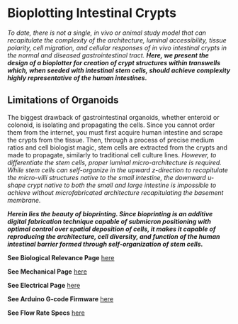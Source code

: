 # Bioplotting Intestinal Crypts
<p style="text-align: center;">
  
_To date, there is not a single, in vivo or animal study model that can recapitulate the complexity of the architecture, luminal accessibility, tissue polarity, cell migration, and cellular responses of in vivo intestinal crypts in the normal and diseased gastrointestinal tract._ **_Here, we present the design of a bioplotter for creation of crypt structures within transwells which, when seeded with intestinal stem cells, should achieve complexity highly representative of the human intestines._**

## Limitations of Organoids

The biggest drawback of gastrointestinal organoids, whether enteroid or colonoid, is isolating and propagating the cells. Since you cannot order them from the internet, you must first acquire human intestine and scrape the crypts from the tissue. Then, through a process of precise medium ratios and cell biologist magic, stem cells are extracted from the crypts and made to propagate, similarly to traditional cell culture lines. _However, to differentiate the stem cells, proper luminal micro-architecture is required. While stem cells can self-organize in the upward z-direction to recapitulate the micro-villi structures native to the small intestine, the downward u-shape crypt native to both the small and large intestine is impossible to achieve without microfabricated architecture recapitulating the basement membrane._ 

**_Herein lies the beauty of bioprinting. Since bioprinting is an additive digital fabrication technique capable of submicron positioning with optimal control over spatial deposition of cells, it makes it capable of reproducing the architecture, cell diversity, and function of the human intestinal barrier formed through self-organization of stem cells._**



**See Biological Relevance Page** [here](daltonjay/Bioplotting-Crypts/Biological-Relevance)



**See Mechanical Page** [here](daltonjay/Bioplotting-Crypts/Mechanical-Assembly)



**See Electrical Page** [here](daltonjay/Bioplotting-Crypts/Electrical-Assembly)



**See Arduino G-code Firmware** [here](daltonjay/Bioplotting-Crypts/Arduino-G-Code)



**See Flow Rate Specs** [here](daltonjay/Bioplotting-Crypts/Specs)

